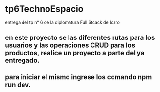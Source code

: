 # tp6TechnoEspacio
entrega del tp n° 6 de la diplomatura Full Stcack de Icaro

## en este proyecto se las diferentes rutas para los usuarios y las operaciones CRUD para los productos, realice un proyecto a parte del ya entregado.
## para iniciar el mismo ingrese los comando npm run dev.
